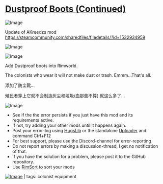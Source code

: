 # [Dustproof Boots (Continued)](https://steamcommunity.com/sharedfiles/filedetails/?id=2024178911)

![Image](https://i.imgur.com/buuPQel.png)

Update of AKreedzs mod
https://steamcommunity.com/sharedfiles/filedetails/?id=1532934959

![Image](https://i.imgur.com/pufA0kM.png)
	
![Image](https://i.imgur.com/Z4GOv8H.png)

Add Dustproof boots into Rimworld.

The colonists who wear it will not make dust or trash.
Emmm...That's all.


添加了防尘靴...

殖民者穿上它就不会制造灰尘和垃圾(血那些不算)
就这么多了...


![Image](https://i.imgur.com/PwoNOj4.png)



-  See if the the error persists if you just have this mod and its requirements active.
-  If not, try adding your other mods until it happens again.
-  Post your error-log using [HugsLib](https://steamcommunity.com/workshop/filedetails/?id=818773962) or the standalone [Uploader](https://steamcommunity.com/sharedfiles/filedetails/?id=2873415404) and command Ctrl+F12
-  For best support, please use the Discord-channel for error-reporting.
-  Do not report errors by making a discussion-thread, I get no notification of that.
-  If you have the solution for a problem, please post it to the GitHub repository.
-  Use [RimSort](https://github.com/RimSort/RimSort/releases/latest) to sort your mods

 

[![Image](https://img.shields.io/github/v/release/emipa606/DustproofBoots?label=latest%20version&style=plastic&color=9f1111&labelColor=black)](https://steamcommunity.com/sharedfiles/filedetails/changelog/2024178911) | tags:  colonist equipment
